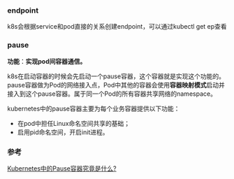 

### endpoint

k8s会根据service和pod直接的关系创建endpoint，可以通过kubectl get ep查看

### pause

**功能**：**实现pod间容器通信。**

k8s在启动容器的时候会先启动一个pause容器，这个容器就是实现这个功能的。pause容器做为Pod的网络接入点，Pod中其他的容器会使用**容器映射模式**启动并接入到这个pause容器。属于同一个Pod的所有容器共享网络的namespace。

kubernetes中的pause容器主要为每个业务容器提供以下功能：

- 在pod中担任Linux命名空间共享的基础；
- 启用pid命名空间，开启init进程。



### 参考

[Kubernetes中的Pause容器究竟是什么?](https://jimmysong.io/posts/what-is-a-pause-container/)

